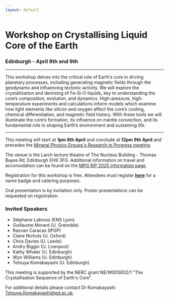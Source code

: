 ```yaml
---
layout: default
---
```


# Workshop on Crystallising Liquid Core of the Earth
### Edinburgh - April 8th and 9th

* * *

This workshop delves into the critical role of Earth’s core in driving planetary processes, including generating magnetic fields through the geodynamo and influencing tectonic activity. We will explore the crystallization and demixing of Fe-Si-O liquids, key to understanding the core’s composition, evolution, and dynamics. High-pressure, high-temperature experiments and calculations inform models which examine how light elements like silicon and oxygen affect the core’s cooling, chemical differentiation, and magnetic field history. With these tools we will illuminate the core’s formation, its influence on mantle convection, and its fundamental role in shaping Earth’s environment and sustaining life.

* * *

This meeting will start at __1pm 8th April__ and conclude at __12pm 9th April__ and precedes the [Mineral Physics Groups's Research in Progress meeting](./RiP_2025.html).

The venue is the Larch lecture theatre of The Nucleus Building - Thomas Bayes Rd, Edinburgh EH9 3FG. Additional information on travel and accomodation can be found on the [MPG RiP 2025 information page](./RiP_2025-planning.html).

Registration for this workshop is free. Attendees must register __<a href="https://forms.office.com/Pages/ResponsePage.aspx?id=sAafLmkWiUWHiRCgaTTcYbw2T4DoKKxOjaEIhHhi9cpUN1dTMVZYNTc4UlVaMjlCOVJJNVZBVTBYMy4u"><ins>here</ins></a>__
 for a name badge and catering purposes.

Oral presentation is by invitation only. Poster presentations can be requested on registration.

### Invited Speakers
*  Stéphane Labross (ENS Lyon)
*  Guillaume Morard (U. Grenoble)
*  Razvan Caracas (IPGP)
*  Claire Nichols (U. Oxford)
*  Chris Davies (U. Leeds)
*  Andry Biggin (U. Liverpool)
*  Kathy Whaler (U. Edinburgh)
*  Wyn Williams (U. Edinburgh)
*  Tetsuya Komabayashi (U. Edinburgh)

This meeting is supported by the NERC grant NE/W005832/1 "The Crystallisation Sequence of Earth's Core".

For additional details please contact Dr Komabayashi <a href="mailto:Tetsuya.Komabayashi@ed.ac.uk">Tetsuya.Komabayashi@ed.ac.uk</a>.
